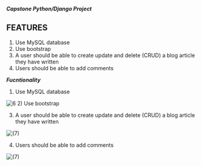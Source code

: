 ***Capstone Python/Django Project***

## FEATURES

1) Use MySQL database
2) Use bootstrap
3) A user should be able to create update and delete (CRUD) a blog article they have written
4) Users should be able to add comments

***Fucntionality***

1) Use MySQL database
   
  ![6](https://github.com/KhumaloKat/Body-following/assets/162409577/28cd9fea-0c87-445b-80ee-c7ab3a331567)
2) Use bootstrap


3) A user should be able to create update and delete (CRUD) a blog article they have written
   
 ![(7)](https://github.com/KhumaloKat/Body-following/assets/162409577/a055ee86-3349-4c19-a240-3e29629bdd5d)


4) Users should be able to add comments
    
 ![(7)](https://github.com/KhumaloKat/Body-following/assets/162409577/a055ee86-3349-4c19-a240-3e29629bdd5d)
